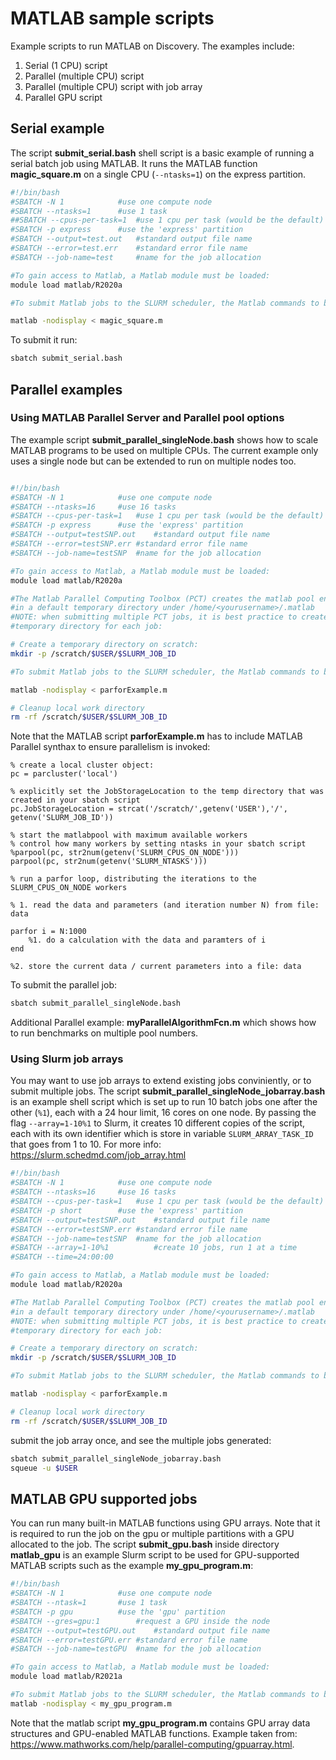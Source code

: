 # MATLAB sample scripts
Example scripts to run MATLAB on Discovery. The examples include:

1. Serial (1 CPU) script
2. Parallel (multiple CPU) script
3. Parallel (multiple CPU) script with job array 
4. Parallel GPU script

## Serial example

The script **submit_serial.bash** shell script is a basic example of running a serial batch job using MATLAB. It runs the MATLAB function **magic_square.m** on a single CPU (`--ntasks=1`) on the express partition.

```bash
#!/bin/bash
#SBATCH -N 1			#use one compute node
#SBATCH --ntasks=1		#use 1 task
##SBATCH --cpus-per-task=1	#use 1 cpu per task (would be the default)
#SBATCH -p express		#use the 'express' partition
#SBATCH --output=test.out	#standard output file name
#SBATCH --error=test.err	#standard error file name
#SBATCH --job-name=test		#name for the job allocation

#To gain access to Matlab, a Matlab module must be loaded:
module load matlab/R2020a

#To submit Matlab jobs to the SLURM scheduler, the Matlab commands to be executed must be containined in a single .m script:

matlab -nodisplay < magic_square.m
```

To submit it run:
```bash
sbatch submit_serial.bash 
```

## Parallel examples

### Using MATLAB Parallel Server and Parallel pool options

The example script **submit_parallel_singleNode.bash** shows how to scale MATLAB programs to be used on multiple CPUs. The current example only uses a single node but can be extended to run on multiple nodes too.

```bash

#!/bin/bash
#SBATCH -N 1			#use one compute node
#SBATCH --ntasks=16		#use 16 tasks
#SBATCH --cpus-per-task=1	#use 1 cpu per task (would be the default)
#SBATCH -p express		#use the 'express' partition
#SBATCH --output=testSNP.out	#standard output file name
#SBATCH --error=testSNP.err	#standard error file name
#SBATCH --job-name=testSNP	#name for the job allocation

#To gain access to Matlab, a Matlab module must be loaded:
module load matlab/R2020a

#The Matlab Parallel Computing Toolbox (PCT) creates the matlab pool environment
#in a default temporary directory under /home/<yourusername>/.matlab
#NOTE: when submitting multiple PCT jobs, it is best practice to create a different
#temporary directory for each job:

# Create a temporary directory on scratch:
mkdir -p /scratch/$USER/$SLURM_JOB_ID

#To submit Matlab jobs to the SLURM scheduler, the Matlab commands to be executed must be containined in a single .m script:

matlab -nodisplay < parforExample.m 

# Cleanup local work directory
rm -rf /scratch/$USER/$SLURM_JOB_ID

```

Note that the MATLAB script **parforExample.m** has to include MATLAB Parallel synthax to ensure parallelism is invoked:

```
% create a local cluster object:
pc = parcluster('local')

% explicitly set the JobStorageLocation to the temp directory that was created in your sbatch script
pc.JobStorageLocation = strcat('/scratch/',getenv('USER'),'/', getenv('SLURM_JOB_ID'))

% start the matlabpool with maximum available workers
% control how many workers by setting ntasks in your sbatch script
%parpool(pc, str2num(getenv('SLURM_CPUS_ON_NODE')))
parpool(pc, str2num(getenv('SLURM_NTASKS')))

% run a parfor loop, distributing the iterations to the SLURM_CPUS_ON_NODE workers

% 1. read the data and parameters (and iteration number N) from file: data

parfor i = N:1000
	%1. do a calculation with the data and paramters of i
end

%2. store the current data / current parameters into a file: data
```

To submit the parallel job:

```bash
sbatch submit_parallel_singleNode.bash
```

Additional Parallel example: **myParallelAlgorithmFcn.m** which shows how to run benchmarks on multiple pool numbers.

### Using Slurm job arrays

You may want to use job arrays to extend existing jobs conviniently, or to submit multiple jobs. The script **submit_parallel_singleNode_jobarray.bash** is an example shell script which is set up to run 10 batch jobs one after the other (`%1`), each with a 24 hour limit, 16 cores on one node. By passing the flag `--array=1-10%1` to Slurm, it creates 10 different copies of the script, each with its own identifier which is store in variable `SLURM_ARRAY_TASK_ID` that goes from 1 to 10. For more info: https://slurm.schedmd.com/job_array.html 

```bash
#!/bin/bash
#SBATCH -N 1			#use one compute node
#SBATCH --ntasks=16		#use 16 tasks
#SBATCH --cpus-per-task=1	#use 1 cpu per task (would be the default)
#SBATCH -p short		#use the 'express' partition
#SBATCH --output=testSNP.out	#standard output file name
#SBATCH --error=testSNP.err	#standard error file name
#SBATCH --job-name=testSNP	#name for the job allocation
#SBATCH --array=1-10%1          #create 10 jobs, run 1 at a time
#SBATCH --time=24:00:00

#To gain access to Matlab, a Matlab module must be loaded:
module load matlab/R2020a

#The Matlab Parallel Computing Toolbox (PCT) creates the matlab pool environment
#in a default temporary directory under /home/<yourusername>/.matlab
#NOTE: when submitting multiple PCT jobs, it is best practice to create a different
#temporary directory for each job:

# Create a temporary directory on scratch:
mkdir -p /scratch/$USER/$SLURM_JOB_ID

#To submit Matlab jobs to the SLURM scheduler, the Matlab commands to be executed must be containined in a single .m script:

matlab -nodisplay < parforExample.m 

# Cleanup local work directory
rm -rf /scratch/$USER/$SLURM_JOB_ID
```

submit the job array once, and see the multiple jobs generated: 

```bash
sbatch submit_parallel_singleNode_jobarray.bash 
squeue -u $USER
```

## MATLAB GPU supported jobs

You can run many built-in MATLAB functions using GPU arrays. Note that it is required to run the job on the gpu or multiple partitions with a GPU allocated to the job.
The script **submit_gpu.bash** inside directory **matlab_gpu** is an example Slurm script to be used for GPU-supported MATLAB scripts such as the example **my_gpu_program.m**:

```bash
#!/bin/bash
#SBATCH -N 1			#use one compute node
#SBATCH --ntask=1		#use 1 task
#SBATCH -p gpu			#use the 'gpu' partition
#SBATCH --gres=gpu:1		#request a GPU inside the node
#SBATCH --output=testGPU.out	#standard output file name
#SBATCH --error=testGPU.err	#standard error file name
#SBATCH --job-name=testGPU	#name for the job allocation

#To gain access to Matlab, a Matlab module must be loaded:
module load matlab/R2021a

#To submit Matlab jobs to the SLURM scheduler, the Matlab commands to be executed must be containined in a single .m script:
matlab -nodisplay < my_gpu_program.m
```

Note that the matlab script **my_gpu_program.m** contains GPU array data structures and GPU-enabled MATLAB functions. Example taken from: https://www.mathworks.com/help/parallel-computing/gpuarray.html.
